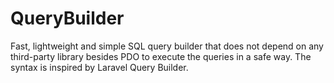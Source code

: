 # QueryBuilder
Fast, lightweight and simple SQL query builder that does not depend on any third-party library besides PDO to execute the queries in a safe way. The syntax is inspired by Laravel Query Builder.
